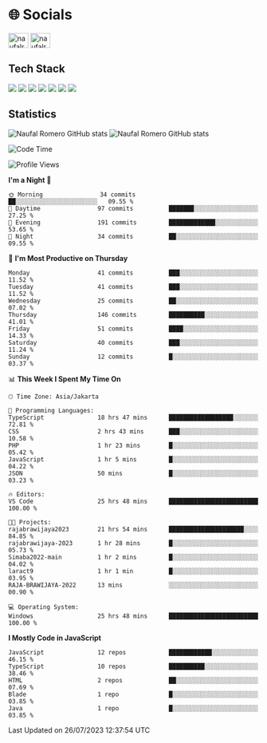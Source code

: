 <h1 align="">🌐 Socials</h1>
<p align="left">
<a href="https://linkedin.com/in/naufal-romero-putra-pratama-9ab816177/" target="blank"><img align="center" src="https://raw.githubusercontent.com/rahuldkjain/github-profile-readme-generator/master/src/images/icons/Social/linked-in-alt.svg" alt="naufalromero" height="30" width="40" /></a>
<a href="https://instagram.com/naufalromero" target="blank"><img align="center" src="https://raw.githubusercontent.com/rahuldkjain/github-profile-readme-generator/master/src/images/icons/Social/instagram.svg" alt="naufalromero" height="30" width="40" /></a>
</p>


<h2 align="">Tech Stack</h2>
<div align="">
  <img src="https://img.shields.io/badge/next.js-000000?style=for-the-badge&logo=nextdotjs&logoColor=white"/>
 <img src="https://img.shields.io/badge/typescript-%23007ACC.svg?style=for-the-badge&logo=typescript&logoColor=white"/>
 <img src="https://img.shields.io/badge/react-%2320232a.svg?style=for-the-badge&logo=react&logoColor=%2361DAFB"/>
 <img src="https://img.shields.io/badge/tailwindcss-%2338B2AC.svg?style=for-the-badge&logo=tailwind-css&logoColor=white"/>
 <img src="https://img.shields.io/badge/Prisma-3982CE?style=for-the-badge&logo=Prisma&logoColor=white"/>
 <img src="https://img.shields.io/badge/javascript-%23323330.svg?style=for-the-badge&logo=javascript&logoColor=%23F7DF1E"/>
 <img src="https://img.shields.io/badge/java-%23ED8B00.svg?style=for-the-badge&logo=openjdk&logoColor=white"/>
</div>


<h2 align="">Statistics</h2>
<div align="">
<img src="https://github-readme-stats-xi-nine-74.vercel.app/api?username=romves&show_icons=true&theme=tokyonight&include_all_commits=true&count_private=true" alt="Naufal Romero GitHub stats"/>
<img src="https://github-readme-stats-xi-nine-74.vercel.app/api/top-langs/?username=romves&theme=tokyonight&hide_border=false&include_all_commits=true&count_private=true&layout=compact" alt="Naufal Romero GitHub stats"/>
</div>

<!--START_SECTION:waka-->
![Code Time](http://img.shields.io/badge/Code%20Time-207%20hrs%2025%20mins-blue)

![Profile Views](http://img.shields.io/badge/Profile%20Views-8-blue)

**I'm a Night 🦉** 

```text
🌞 Morning                34 commits          ██░░░░░░░░░░░░░░░░░░░░░░░   09.55 % 
🌆 Daytime                97 commits          ███████░░░░░░░░░░░░░░░░░░   27.25 % 
🌃 Evening                191 commits         █████████████░░░░░░░░░░░░   53.65 % 
🌙 Night                  34 commits          ██░░░░░░░░░░░░░░░░░░░░░░░   09.55 % 
```
📅 **I'm Most Productive on Thursday** 

```text
Monday                   41 commits          ███░░░░░░░░░░░░░░░░░░░░░░   11.52 % 
Tuesday                  41 commits          ███░░░░░░░░░░░░░░░░░░░░░░   11.52 % 
Wednesday                25 commits          ██░░░░░░░░░░░░░░░░░░░░░░░   07.02 % 
Thursday                 146 commits         ██████████░░░░░░░░░░░░░░░   41.01 % 
Friday                   51 commits          ████░░░░░░░░░░░░░░░░░░░░░   14.33 % 
Saturday                 40 commits          ███░░░░░░░░░░░░░░░░░░░░░░   11.24 % 
Sunday                   12 commits          █░░░░░░░░░░░░░░░░░░░░░░░░   03.37 % 
```


📊 **This Week I Spent My Time On** 

```text
🕑︎ Time Zone: Asia/Jakarta

💬 Programming Languages: 
TypeScript               18 hrs 47 mins      ██████████████████░░░░░░░   72.81 % 
CSS                      2 hrs 43 mins       ███░░░░░░░░░░░░░░░░░░░░░░   10.58 % 
PHP                      1 hr 23 mins        █░░░░░░░░░░░░░░░░░░░░░░░░   05.42 % 
JavaScript               1 hr 5 mins         █░░░░░░░░░░░░░░░░░░░░░░░░   04.22 % 
JSON                     50 mins             █░░░░░░░░░░░░░░░░░░░░░░░░   03.23 % 

🔥 Editors: 
VS Code                  25 hrs 48 mins      █████████████████████████   100.00 % 

🐱‍💻 Projects: 
rajabrawijaya2023        21 hrs 54 mins      █████████████████████░░░░   84.85 % 
rajabrawijaya-2023       1 hr 28 mins        █░░░░░░░░░░░░░░░░░░░░░░░░   05.73 % 
Simaba2022-main          1 hr 2 mins         █░░░░░░░░░░░░░░░░░░░░░░░░   04.02 % 
laract9                  1 hr 1 min          █░░░░░░░░░░░░░░░░░░░░░░░░   03.95 % 
RAJA-BRAWIJAYA-2022      13 mins             ░░░░░░░░░░░░░░░░░░░░░░░░░   00.90 % 

💻 Operating System: 
Windows                  25 hrs 48 mins      █████████████████████████   100.00 % 
```

**I Mostly Code in JavaScript** 

```text
JavaScript               12 repos            ████████████░░░░░░░░░░░░░   46.15 % 
TypeScript               10 repos            ██████████░░░░░░░░░░░░░░░   38.46 % 
HTML                     2 repos             ██░░░░░░░░░░░░░░░░░░░░░░░   07.69 % 
Blade                    1 repo              █░░░░░░░░░░░░░░░░░░░░░░░░   03.85 % 
Java                     1 repo              █░░░░░░░░░░░░░░░░░░░░░░░░   03.85 % 
```




 Last Updated on 26/07/2023 12:37:54 UTC
<!--END_SECTION:waka-->
